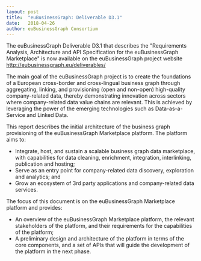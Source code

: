 ```yaml
---
layout: post
title:  "euBusinessGraph: Deliverable D3.1"
date:   2018-04-26
author: euBusinessGraph Consortium
---
```


The euBusinessGraph Deliverable D3.1 that describes the "Requirements Analysis, Architecture and API Specification for the euBusinessGraph Marketplace" is now available on the euBusinessGraph project website <a href="http://eubusinessgraph.eu/deliverables/">http://eubusinessgraph.eu/deliverables/</a>

The main goal of the euBusinessGraph project is to create the foundations of a European cross-border and cross-lingual business graph through aggregating, linking, and provisioning (open and non-open) high-quality company-related data, thereby demonstrating innovation across sectors where company-related data value chains are relevant. This is achieved by leveraging the power of the emerging technologies such as Data-as-a-Service and Linked Data.

This report describes the initial architecture of the business graph provisioning of the euBusinessGraph Marketplace platform. The platform aims to:
* Integrate, host, and sustain a scalable business graph data marketplace, with capabilities for data cleaning, enrichment, integration, interlinking, publication and hosting;
* Serve as an entry point for company-related data discovery, exploration and analytics; and
* Grow an ecosystem of 3rd party applications and company-related data services.

The focus of this document is on the euBusinessGraph Marketplace platform and provides: 
* An overview of the euBusinessGraph Marketplace platform, the relevant stakeholders of the platform, and their requirements for the capabilities of the platform;
* A preliminary design and architecture of the platform in terms of the core components, and a set of APIs that will guide the development of the platform in the next phase.
